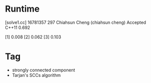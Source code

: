 # Runtime

[solve1.cc]
16781357    297 Chiahsun Cheng (chiahsun cheng)   Accepted  C++11   0.692


[1] 0.008
[2] 0.062
[3] 0.103

# Tag

* strongly connected component
* Tarjan's SCCs algorithm
